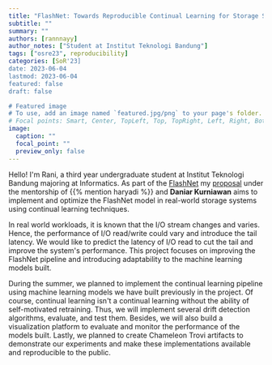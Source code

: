```yaml
---
title: "FlashNet: Towards Reproducible Continual Learning for Storage System"
subtitle: ""
summary: ""
authors: [rannnayy]
author_notes: ["Student at Institut Teknologi Bandung"]
tags: ["osre23", reproducibility]
categories: [SoR'23]
date: 2023-06-04
lastmod: 2023-06-04
featured: false
draft: false

# Featured image
# To use, add an image named `featured.jpg/png` to your page's folder.
# Focal points: Smart, Center, TopLeft, Top, TopRight, Left, Right, BottomLeft, Bottom, BottomRight.
image:
  caption: ""
  focal_point: ""
  preview_only: false
---
```


Hello! I'm Rani, a third year undergraduate student at Institut Teknologi Bandung majoring at Informatics. As part of the [FlashNet](/project/osre23/uchicago/flashnet) my [proposal](https://drive.google.com/file/d/1EhJm3kqrpybOkpXiiRMfqVxGeKe9iIsh/view?usp=sharing) under the mentorship of {{% mention haryadi %}} and **Daniar Kurniawan** aims to implement and optimize the FlashNet model in real-world storage systems using continual learning techniques.

In real world workloads, it is known that the I/O stream changes and varies. Hence, the performance of I/O read/write could vary and introduce the tail latency. We would like to predict the latency of I/O read to cut the tail and improve the system's performance. This project focuses on improving the FlashNet pipeline and introducing adaptability to the machine learning models built.

During the summer, we planned to implement the continual learning pipeline using machine learning models we have built previously in the project. Of course, continual learning isn't a continual learning without the ability of self-motivated retraining. Thus, we will implement several drift detection algorithms, evaluate, and test them. Besides, we will also build a visualization platform to evaluate and monitor the performance of the models built. Lastly, we planned to create Chameleon Trovi artifacts to demonstrate our experiments and make these implementations available and reproducible to the public.
